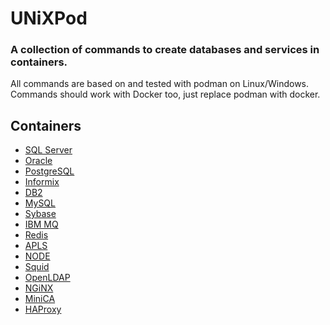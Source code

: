 # UNiXPod
### A collection of commands to create databases and services in containers. 
All commands are based on and tested with podman on Linux/Windows.  
Commands should work with Docker too, just replace podman with docker.  

## Containers
- [SQL Server](mssql.md)
- [Oracle](oracle.md)
- [PostgreSQL](postgres.md)
- [Informix](informix.md)
- [DB2](db2.md)
- [MySQL](mysql.md)
- [Sybase](sybase.md)
- [IBM MQ](mq.md)
- [Redis](redis.md)
- [APLS](apls.md)
- [NODE](node.md)
- [Squid](squid.md)
- [OpenLDAP](openldap.md)
- [NGiNX](nginx.md)
- [MiniCA](minica.md)
- [HAProxy](haproxy.md)